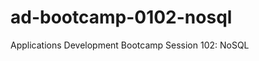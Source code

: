 ad-bootcamp-0102-nosql
======================

Applications Development Bootcamp Session 102: NoSQL
